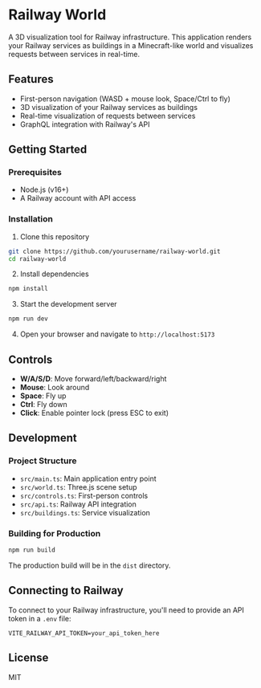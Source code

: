 # Railway World

A 3D visualization tool for Railway infrastructure. This application renders your Railway services as buildings in a Minecraft-like world and visualizes requests between services in real-time.

## Features

- First-person navigation (WASD + mouse look, Space/Ctrl to fly)
- 3D visualization of your Railway services as buildings
- Real-time visualization of requests between services
- GraphQL integration with Railway's API

## Getting Started

### Prerequisites

- Node.js (v16+)
- A Railway account with API access

### Installation

1. Clone this repository
```bash
git clone https://github.com/yourusername/railway-world.git
cd railway-world
```

2. Install dependencies
```bash
npm install
```

3. Start the development server
```bash
npm run dev
```

4. Open your browser and navigate to `http://localhost:5173`

## Controls

- **W/A/S/D**: Move forward/left/backward/right
- **Mouse**: Look around
- **Space**: Fly up
- **Ctrl**: Fly down
- **Click**: Enable pointer lock (press ESC to exit)

## Development

### Project Structure

- `src/main.ts`: Main application entry point
- `src/world.ts`: Three.js scene setup
- `src/controls.ts`: First-person controls
- `src/api.ts`: Railway API integration
- `src/buildings.ts`: Service visualization

### Building for Production

```bash
npm run build
```

The production build will be in the `dist` directory.

## Connecting to Railway

To connect to your Railway infrastructure, you'll need to provide an API token in a `.env` file:

```
VITE_RAILWAY_API_TOKEN=your_api_token_here
```

## License

MIT